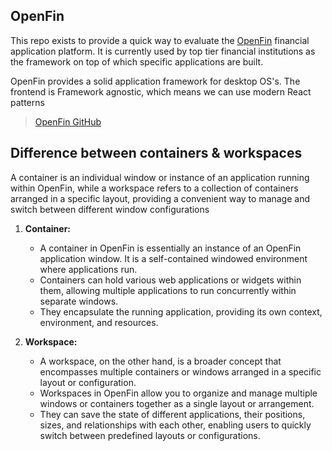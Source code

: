 ## OpenFin

This repo exists to provide a quick way to evaluate the [OpenFin](https://www.openfin.co/) financial application platform. It is currently used by top tier financial institutions as the framework on top of which specific applications are built. 

OpenFin provides a solid application framework for desktop OS's. The frontend is Framework agnostic, which means we can use modern React patterns 

> [OpenFin GitHub](https://github.com/built-on-openfin/frontend-framework-starter)

## Difference between containers & workspaces

A container is an individual window or instance of an application running within OpenFin, while a workspace refers to a collection of containers arranged in a specific layout, providing a convenient way to manage and switch between different window configurations

1. **Container:**
   - A container in OpenFin is essentially an instance of an OpenFin application window. It is a self-contained windowed environment where applications run.
   - Containers can hold various web applications or widgets within them, allowing multiple applications to run concurrently within separate windows.
   - They encapsulate the running application, providing its own context, environment, and resources.

2. **Workspace:**
   - A workspace, on the other hand, is a broader concept that encompasses multiple containers or windows arranged in a specific layout or configuration.
   - Workspaces in OpenFin allow you to organize and manage multiple windows or containers together as a single layout or arrangement.
   - They can save the state of different applications, their positions, sizes, and relationships with each other, enabling users to quickly switch between predefined layouts or configurations.
